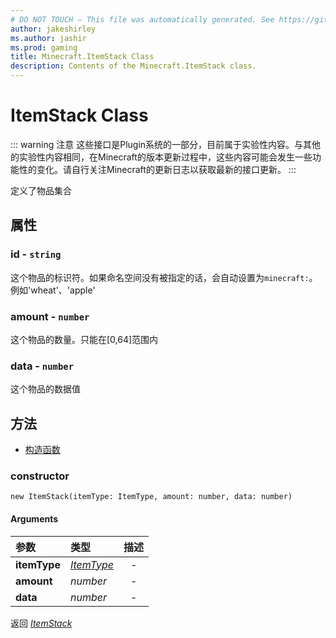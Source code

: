 ```yaml
---
# DO NOT TOUCH — This file was automatically generated. See https://github.com/Mojang/MinecraftScriptingApiDocsGenerator to modify descriptions, examples, etc.
author: jakeshirley
ms.author: jashir
ms.prod: gaming
title: Minecraft.ItemStack Class
description: Contents of the Minecraft.ItemStack class.
---
```

# ItemStack Class
::: warning 注意
这些接口是Plugin系统的一部分，目前属于实验性内容。与其他的实验性内容相同，在Minecraft的版本更新过程中，这些内容可能会发生一些功能性的变化。请自行关注Minecraft的更新日志以获取最新的接口更新。
:::
<!-- Defines a collection of items. -->
定义了物品集合

## 属性
### **id** - `string`
<!-- Identifier of the type of items for the stack. If a namespace is not specified, 'minecraft:' is assumed. Examples include 'wheat' or 'apple'. -->
这个物品的标识符。如果命名空间没有被指定的话，会自动设置为`minecraft:`。例如'wheat'、'apple'

### **amount** - `number`
<!-- Number of the items in the stack. Valid values range between 0 and 64. -->
这个物品的数量。只能在[0,64]范围内


### **data** - `number`
<!-- A data value used to configure alternate states of the item. -->
这个物品的数据值

## 方法
- [构造函数](#constructor)
  
### **constructor**
`
new ItemStack(itemType: ItemType, amount: number, data: number)
`

#### Arguments
| 参数 | 类型 | 描述 |
| :--- | :--- | :---: |
| **itemType** | [*ItemType*](ItemType.md) | - |
| **amount** | *number* | - |
| **data** | *number* | - |

返回 [*ItemStack*](ItemStack.md)


